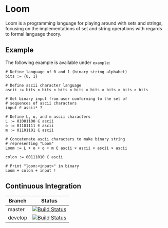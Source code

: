 # Loom

Loom is a programming language for playing around with sets and strings,
focusing on the implementations of set and string operations with regards to
formal language theory.

## Example

The following example is available under `example`:

```
# Define language of 0 and 1 (binary string alphabet)
bits := {0, 1}

# Define ascii character language
ascii := bits × bits × bits × bits × bits × bits × bits × bits

# Get binary input from user conforming to the set of
# sequences of ascii characters
input ∈ ascii* ?

# Define L, o, and m ascii characters
L := 01001100 ∈ ascii
o := 01101111 ∈ ascii
m := 01101101 ∈ ascii

# Concatenate ascii characters to make binary string
# representing "Loom"
Loom := L + o + o + m ∈ ascii × ascii × ascii × ascii

colon := 00111010 ∈ ascii

# Print "loom:<input>" in binary
Loom + colon + input !
```

## Continuous Integration

| Branch  | Status                                                                                                   |
| ------- |:--------------------------------------------------------------------------------------------------------:|
| master  | [![Build Status](https://travis-ci.org/Murto/loom.svg?branch=master)](https://travis-ci.org/Murto/loom)  |
| develop | [![Build Status](https://travis-ci.org/Murto/loom.svg?branch=develop)](https://travis-ci.org/Murto/loom) |
